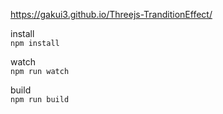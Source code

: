 https://gakui3.github.io/Threejs-TranditionEffect/


install  
`npm install`  
  
watch  
`npm run watch`  

build  
`npm run build`  
